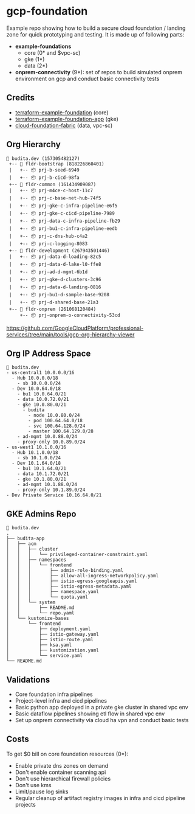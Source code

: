 # gcp-foundation 

Example repo showing how to build a secure cloud foundation / landing zone for quick prototyping and testing. It is made up of following parts:

- **example-foundations**
  - core (0* and $vpc-sc)
  - gke (1*)
  - data (2*)
- **onprem-connectivity** (9*): set of repos to build simulated onprem environment on gcp and conduct basic connectivity tests

## Credits
- [terraform-example-foundation](https://github.com/terraform-google-modules/terraform-example-foundation) (core)
- [terraform-example-foundation-app](https://github.com/GoogleCloudPlatform/terraform-example-foundation-app) (gke)
- [cloud-foundation-fabric](https://github.com/terraform-google-modules/cloud-foundation-fabric) (data, vpc-sc)

## Org Hierarchy
```
🏢 budita.dev (157305482127)
 +-- 📁 fldr-bootstrap (818226860401)
 |   +-- 📦 prj-b-seed-6949
 |   +-- 📦 prj-b-cicd-98fa
 +-- 📁 fldr-common (161434909087)
 |   +-- 📦 prj-m4ce-c-host-11c7
 |   +-- 📦 prj-c-base-net-hub-74f5
 |   +-- 📦 prj-gke-c-infra-pipeline-e6f5
 |   +-- 📦 prj-gke-c-cicd-pipeline-7989
 |   +-- 📦 prj-data-c-infra-pipeline-fb29
 |   +-- 📦 prj-bu1-c-infra-pipeline-eedb
 |   +-- 📦 prj-c-dns-hub-c4a2
 |   +-- 📦 prj-c-logging-8083
 +-- 📁 fldr-development (267943501446)
 |   +-- 📦 prj-data-d-loading-82c5
 |   +-- 📦 prj-data-d-lake-l0-ffe8
 |   +-- 📦 prj-ad-d-mgmt-6b1d
 |   +-- 📦 prj-gke-d-clusters-3c96
 |   +-- 📦 prj-data-d-landing-0816
 |   +-- 📦 prj-bu1-d-sample-base-9208
 |   +-- 📦 prj-d-shared-base-21a3
 +-- 📁 fldr-onprem (261068120484)
     +-- 📦 prj-onprem-o-connectivity-53cd
```
https://github.com/GoogleCloudPlatform/professional-services/tree/main/tools/gcp-org-hierarchy-viewer

## Org IP Address Space

```
🏢 budita.dev
- us-central1 10.0.0.0/16
  - Hub 10.0.0.0/18
    - sb 10.0.0.0/24
  - Dev 10.0.64.0/18
    - bu1 10.0.64.0/21
    - data 10.0.72.0/21
    - gke 10.0.80.0/21
      - budita
        - node 10.0.80.0/24
        - pod 100.64.64.0/18
        - svc 100.64.128.0/24
        - master 100.64.129.0/28
    - ad-mgmt 10.0.88.0/24
    - proxy-only 10.0.89.0/24
- us-west1 10.1.0.0/16
  - Hub 10.1.0.0/18
    - sb 10.1.0.0/24
  - Dev 10.1.64.0/18
    - bu1 10.1.64.0/21
    - data 10.1.72.0/21
    - gke 10.1.80.0/21
    - ad-mgmt 10.1.88.0/24
    - proxy-only 10.1.89.0/24
- Dev Private Service 10.16.64.0/21
```

## GKE Admins Repo

```
🏢 budita.dev
.
├── budita-app
│   ├── acm
│   │   ├── cluster
│   │   │   └── privileged-container-constraint.yaml
│   │   ├── namespaces
│   │   │   └── frontend
│   │   │       ├── admin-role-binding.yaml
│   │   │       ├── allow-all-ingress-networkpolicy.yaml
│   │   │       ├── istio-egress-googleapis.yaml
│   │   │       ├── istio-egress-metadata.yaml
│   │   │       ├── namespace.yaml
│   │   │       └── quota.yaml
│   │   └── system
│   │       ├── README.md
│   │       └── repo.yaml
│   └── kustomize-bases
│       └── frontend
│           ├── deployment.yaml
│           ├── istio-gateway.yaml
│           ├── istio-route.yaml
│           ├── ksa.yaml
│           ├── kustomization.yaml
│           └── service.yaml
└── README.md
```
## Validations
- Core foundation infra pipelines
- Project-level infra and cicd pipelines
- Basic python app deployed in a private gke cluster in shared vpc env
- Basic dataflow pipelines showing etl flow in shared vpc env
- Set up onprem connectivity via cloud ha vpn and conduct basic tests

## Costs
To get $0 bill on core foundation resources (0*):
- Enable private dns zones on demand
- Don't enable container scanning api
- Don't use hierarchical firewall policies
- Don't use kms
- Limit/pause log sinks
- Regular cleanup of artifact registry images in infra and cicd pipeline projects
